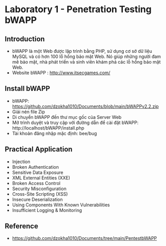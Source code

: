 # Laboratory 1 - Penetration Testing bWAPP
## Introduction
- bWAPP là một Web được lập trình bằng PHP, sử dụng cơ sở dữ liệu MySQL và có hơn 100 lỗ hổng bảo mật Web. Nó giúp những người đam mê bảo mật, nhà phát triển và sinh viên khám phá các lỗ hổng bảo mật Web.
- Website bWAPP : http://www.itsecgames.com/
## Install bWAPP
- bWAPP: https://github.com/dzokha1010/Documents/blob/main/bWAPPv2.2.zip
- Giải nén file Zip
- Di chuyển bWAPP đến thư mục gốc của Server Web
- Mở trình duyệt và truy cập với đường dẫn để cài đặt bWAPP: http://localhost/bWAPP/install.php
- Tài khoản đăng nhập mặc định: bee/bug
## Practical Application
- Injection
- Broken Authentication
- Sensitive Data Exposure
- XML External Entities (XXE)
- Broken Access Control
- Security Misconfiguration
- Cross-Site Scripting (XSS)
- Insecure Deserialization
- Using Components With Known Vulnerabilities
- Insufficient Logging & Monitoring
## Reference
- https://github.com/dzokha1010/Documents/tree/main/PentestbWAPP
